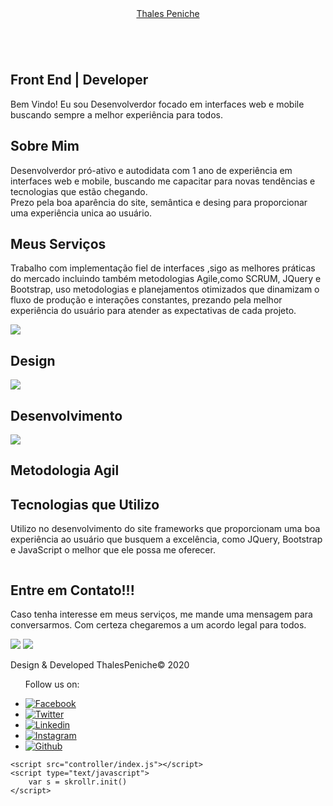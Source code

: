 <!DOCTYPE html>
<html lang="pt-br">
<head>
    <meta charset="UTF-8">
    <meta name="viewport" content="width=device-width, initial-scale=1.0">
    <link href="https://fonts.googleapis.com/css2?family=Taviraj:ital@1&display=swap" rel="stylesheet">
    <link rel="stylesheet" href="controller/index.css">
    <title>Thales Peniche</title>
</head>
<body>
    <!--banner-->
    <div class="banner">
        <header>
            <a href="#" class="logo">Thales Peniche</a>
            <div class="toggle"></div>
        </header>
        <img src="img/bg .jpg" alt="">
        <div class="content" data-0-top="opacity:0;left:100px;" data-200-top="opacity:1;left:0px;">
            <h2>Front End | Developer </h2>
            <p>Bem Vindo! Eu sou Desenvolverdor focado em interfaces web e mobile
                buscando sempre a melhor experiência para todos.
            </p>
        </div>
    </div>
    <!--about-->
    <section class="about">
        <div class="contentBx">
            <h2 class="heading" data-center-center="opacity:1;left:0;" data-0-bottom="opacity:0;left:500px;">Sobre Mim</h2>
            <p class="text" data-center-center="opacity:1;left:0;" data-0-bottom="opacity:0;left:-500px;">Desenvolverdor pró-ativo e autodidata com 1 ano de
                experiência em interfaces web e mobile, buscando me
                capacitar para novas tendências e tecnologias que estão  
                chegando.<br>
                Prezo  pela boa aparência do site, semântica e desing 
                para proporcionar uma experiência unica ao usuário.</p>
        </div>
        <div class="imgBx" data-center-center="opacity:1;left:0;" data-0-bottom="opacity:0;left:200px;"></div>
    </section>
    <!--services-->
    <section class="services">
        <h2 class="heading" data-center-center="opacity:1;left:0;" data-0-bottom="opacity:0;left:500px;">Meus Serviços</h2>
        <p class="text"data-center-center="opacity:1;right:0;" data-0-bottom="opacity:0;right:500px;">Trabalho com implementação fiel de interfaces 
            ,sigo as melhores práticas do mercado incluindo também metodologias Agile,como SCRUM,
            JQuery e Bootstrap, uso metodologias e planejamentos otimizados  
            que dinamizam o fluxo de produção e interações constantes, prezando 
            pela melhor experiência do usuário para atender as expectativas de cada projeto.
        </p>
        <div class="container">
            <div class="serviceBx" data-center-center="opacity:1;left:0;" data-0-bottom="opacity:0;left:-400px;">
                <div>
                    <img src="img/icon1.png">
                    <h2>Design</h2>
                </div>
            </div>
            <div class="serviceBx" data-center-center="opacity:1;bottom:0;" data-0-bottom="opacity:0;bottom:-400px;">
                <div>
                    <img src="img/icon2.png">
                    <h2>Desenvolvimento</h2>
                </div>
            </div>
            <div class="serviceBx"data-center-center="opacity:1;right:0;" data-0-bottom="opacity:0;right:-400px;">
                <div>
                    <img src="img/icon3.png">
                    <h2>Metodologia Agil</h2>
                </div>
            </div>
        </div>
    </section>
    <!--technology-->
    <section class="technology">
        <div class="contentBx" data-center-center="opacity:1;left:0;" data-0-bottom="opacity:0;left:-400px;">
            <h2 class="heading">Tecnologias que Utilizo</h2>
            <p class="text">Utilizo no desenvolvimento do site frameworks
                que proporcionam uma boa experiência ao
                usuário que busquem a excelência, como JQuery, Bootstrap e 
                JavaScript o melhor que ele possa me oferecer.  </p>
        </div>
        <div class="imgBx" data-center-center="opacity:1;right:0;" data-0-bottom="opacity:0;right:-400px;">
            <img src="img/tech.png" alt="">
        </div>
    </section>
    <!--client-->
    <section class="client">
        <div class="contentBx">
        <h2 class="heading"data-center-center="opacity:1;top:0;" data-0-bottom="opacity:0;top:-100px;">Entre em Contato!!!</h2>
        <p class="text" data-center-center="opacity:1;left:0;" data-0-bottom="opacity:0;left:-100px;">Caso tenha interesse em meus serviços, 
            me mande uma mensagem para conversarmos. Com certeza chegaremos 
            a um acordo legal para todos.
        </p>
            <div class="imgBx" data-center-center="bottom:0;" data-0-bottom="bottom:-200px;">
                <a href="http://api.whatsapp.com/send?1=pt_BR&phone=551164008793" target="_blank"><img src="img/brand1.png" ></a>
                <a href="mailto:thalespeniche@live.com?subject=Portifolio" target="_blank"><img src="img/brand2.png" ></a>
            </div>
        </div>
            <div class="imgBx2"></div>
        </div>
        </section>
    <!--footer-->
    <section class="footer">
        <p class="text">Design & Developed ThalesPeniche&copy; 2020</p>
        <ul>
            <p class="text">Follow us on:</p>
            <li><a href="https://www.facebook.com/thales.peniche/" target="_blank"><img src="img/facebook.png" title="Facebook"></a></li>
            <li><a href="https://twitter.com/thalespenichee" target="_blank"><img src="img/twitter.png" title="Twitter"></a></li>
            <li><a href="https://www.linkedin.com/in/thales-peniche-38830917a/" target="_blank"><img src="img/linkedin.png" title="Linkedin"></a></li>
            <li><a href="https://www.instagram.com/thalespenichee/?hl=pt-br" target="_blank"><img src="img/insta.png" title="Instagram"></a></li>
            <li><a href="https://github.com/thalespeniche" target="_blank"><img src="img/github.png" title="Github"></a></li>
        </ul>
    </section>
    
    <script src="controller/index.js"></script>
    <script type="text/javascript">
        var s = skrollr.init()
    </script>

    
    
</body>
</html>
